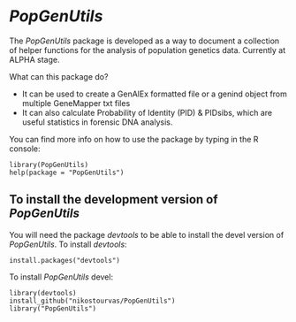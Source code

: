 # *PopGenUtils*

The *PopGenUtils* package is developed as a way to document a collection of helper functions for the analysis of population genetics data. Currently at ALPHA stage.

What can this package do?

- It can be used to create a GenAlEx formatted file or a genind object from multiple GeneMapper txt files  
- It can also calculate Probability of Identity (PID) & PIDsibs, which are useful statistics in forensic DNA analysis.

You can find more info on how to use the package by typing in the R console:

```
library(PopGenUtils)
help(package = "PopGenUtils")
```

## To install the development version of *PopGenUtils*

You will need the package *devtools*  to be able to install the devel version of *PopGenUtils*. To install *devtools*:

```
install.packages("devtools")
```

To install *PopGenUtils* devel:

```
library(devtools)
install_github("nikostourvas/PopGenUtils")
library("PopGenUtils")
```
